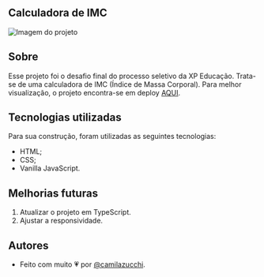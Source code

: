 ## Calculadora de IMC
![Imagem do projeto](https://uploaddeimagens.com.br/images/004/263/667/original/screencapture-127-0-0-1-5501-index-html-2022-12-16-13_24_31.png?1671208132)

## Sobre
Esse projeto foi o desafio final do processo seletivo da XP Educação. Trata-se de uma calculadora de IMC (Índice de Massa Corporal).
Para melhor visualização, o projeto encontra-se em deploy [AQUI](https://camilazucchi.github.io/bmi-calculator/).

## Tecnologias utilizadas
Para sua construção, foram utilizadas as seguintes tecnologias:
- HTML;
- CSS;
- Vanilla JavaScript.

## Melhorias futuras
1. Atualizar o projeto em TypeScript.
2. Ajustar a responsividade.

## Autores
- Feito com muito 💗 por [@camilazucchi](https://www.github.com/camilazucchi).